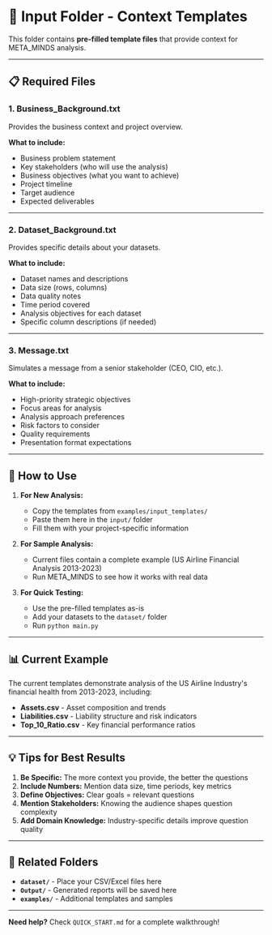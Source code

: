 # 📝 Input Folder - Context Templates

This folder contains **pre-filled template files** that provide context for META_MINDS analysis.

---

## 📋 **Required Files**

### **1. Business_Background.txt**
Provides the business context and project overview.

**What to include:**
- Business problem statement
- Key stakeholders (who will use the analysis)
- Business objectives (what you want to achieve)
- Project timeline
- Target audience
- Expected deliverables

---

### **2. Dataset_Background.txt**
Provides specific details about your datasets.

**What to include:**
- Dataset names and descriptions
- Data size (rows, columns)
- Data quality notes
- Time period covered
- Analysis objectives for each dataset
- Specific column descriptions (if needed)

---

### **3. Message.txt**
Simulates a message from a senior stakeholder (CEO, CIO, etc.).

**What to include:**
- High-priority strategic objectives
- Focus areas for analysis
- Analysis approach preferences
- Risk factors to consider
- Quality requirements
- Presentation format expectations

---

## 🎯 **How to Use**

1. **For New Analysis:**
   - Copy the templates from `examples/input_templates/`
   - Paste them here in the `input/` folder
   - Fill them with your project-specific information

2. **For Sample Analysis:**
   - Current files contain a complete example (US Airline Financial Analysis 2013-2023)
   - Run META_MINDS to see how it works with real data

3. **For Quick Testing:**
   - Use the pre-filled templates as-is
   - Add your datasets to the `dataset/` folder
   - Run `python main.py`

---

## 📊 **Current Example**

The current templates demonstrate analysis of the US Airline Industry's financial health from 2013-2023, including:
- **Assets.csv** - Asset composition and trends
- **Liabilities.csv** - Liability structure and risk indicators  
- **Top_10_Ratio.csv** - Key financial performance ratios

---

## 💡 **Tips for Best Results**

1. **Be Specific:** The more context you provide, the better the questions
2. **Include Numbers:** Mention data size, time periods, key metrics
3. **Define Objectives:** Clear goals = relevant questions
4. **Mention Stakeholders:** Knowing the audience shapes question complexity
5. **Add Domain Knowledge:** Industry-specific details improve question quality

---

## 🔗 **Related Folders**

- **`dataset/`** - Place your CSV/Excel files here
- **`Output/`** - Generated reports will be saved here
- **`examples/`** - Additional templates and samples

---

**Need help?** Check `QUICK_START.md` for a complete walkthrough!

